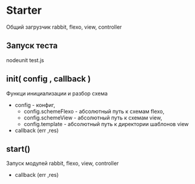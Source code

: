 Starter
=====
Общий загрузчик rabbit, flexo, view, controller

## Запуск теста
nodeunit test.js

## init( config , callback )
Функци инициализации и разбор схема
* config - конфиг,
    * config.schemeFlexo - абсолютный путь к схемам flexo,
    * config.schemeView - абсолютный путь к схемам view,
    * config.template - абсолютный путь к директории шаблонов view
* callback (err ,res)

## start()
Запуск модулей rabbit, flexo, view, controller
* callback (err ,res)
